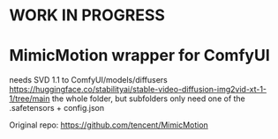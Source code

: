 # WORK IN PROGRESS
# MimicMotion wrapper for ComfyUI

needs SVD 1.1 to ComfyUI/models/diffusers https://huggingface.co/stabilityai/stable-video-diffusion-img2vid-xt-1-1/tree/main
the whole folder, but subfolders only need one of the .safetensors + config.json

Original repo:
https://github.com/tencent/MimicMotion